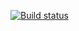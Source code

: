 [![Build status](https://ci.appveyor.com/api/projects/status/k8m0uwv5aqgseqqd?svg=true)](https://ci.appveyor.com/project/VSmirnovaV/api)
